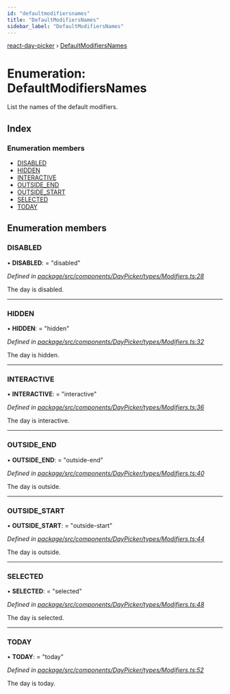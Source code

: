 ```yaml
---
id: "defaultmodifiersnames"
title: "DefaultModifiersNames"
sidebar_label: "DefaultModifiersNames"
---
```


[react-day-picker](../index.md) › [DefaultModifiersNames](defaultmodifiersnames.md)

# Enumeration: DefaultModifiersNames

List the names of the default modifiers.

## Index

### Enumeration members

* [DISABLED](defaultmodifiersnames.md#disabled)
* [HIDDEN](defaultmodifiersnames.md#hidden)
* [INTERACTIVE](defaultmodifiersnames.md#interactive)
* [OUTSIDE_END](defaultmodifiersnames.md#outside_end)
* [OUTSIDE_START](defaultmodifiersnames.md#outside_start)
* [SELECTED](defaultmodifiersnames.md#selected)
* [TODAY](defaultmodifiersnames.md#today)

## Enumeration members

###  DISABLED

• **DISABLED**: = "disabled"

*Defined in [package/src/components/DayPicker/types/Modifiers.ts:28](https://github.com/gpbl/react-day-picker/blob/af710c0a/package/src/components/DayPicker/types/Modifiers.ts#L28)*

The day is disabled.

___

###  HIDDEN

• **HIDDEN**: = "hidden"

*Defined in [package/src/components/DayPicker/types/Modifiers.ts:32](https://github.com/gpbl/react-day-picker/blob/af710c0a/package/src/components/DayPicker/types/Modifiers.ts#L32)*

The day is hidden.

___

###  INTERACTIVE

• **INTERACTIVE**: = "interactive"

*Defined in [package/src/components/DayPicker/types/Modifiers.ts:36](https://github.com/gpbl/react-day-picker/blob/af710c0a/package/src/components/DayPicker/types/Modifiers.ts#L36)*

The day is interactive.

___

###  OUTSIDE_END

• **OUTSIDE_END**: = "outside-end"

*Defined in [package/src/components/DayPicker/types/Modifiers.ts:40](https://github.com/gpbl/react-day-picker/blob/af710c0a/package/src/components/DayPicker/types/Modifiers.ts#L40)*

The day is outside.

___

###  OUTSIDE_START

• **OUTSIDE_START**: = "outside-start"

*Defined in [package/src/components/DayPicker/types/Modifiers.ts:44](https://github.com/gpbl/react-day-picker/blob/af710c0a/package/src/components/DayPicker/types/Modifiers.ts#L44)*

The day is outside.

___

###  SELECTED

• **SELECTED**: = "selected"

*Defined in [package/src/components/DayPicker/types/Modifiers.ts:48](https://github.com/gpbl/react-day-picker/blob/af710c0a/package/src/components/DayPicker/types/Modifiers.ts#L48)*

The day is selected.

___

###  TODAY

• **TODAY**: = "today"

*Defined in [package/src/components/DayPicker/types/Modifiers.ts:52](https://github.com/gpbl/react-day-picker/blob/af710c0a/package/src/components/DayPicker/types/Modifiers.ts#L52)*

The day is today.
